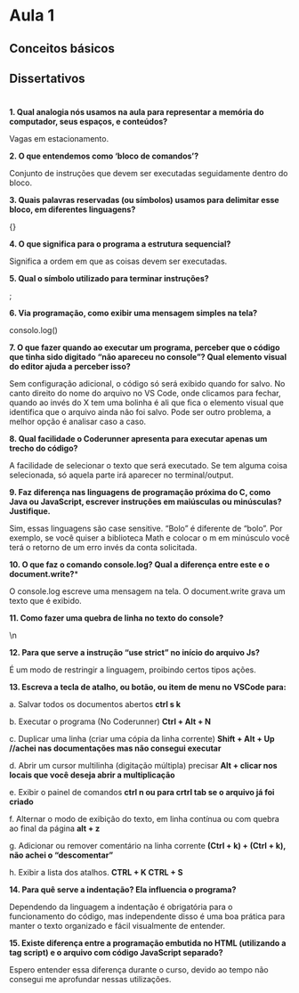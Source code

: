 # Aula 1

## Conceitos básicos
## Dissertativos
#

**1.	Qual analogia nós usamos na aula para representar a memória do computador, seus espaços, e conteúdos?**

Vagas em estacionamento. 

**2.	O que entendemos como ‘bloco de comandos’?**

Conjunto de instruções que devem ser executadas seguidamente dentro do bloco.

**3.	Quais palavras reservadas (ou símbolos) usamos para delimitar esse bloco, em diferentes linguagens?**

{}

**4.	O que significa para o programa a estrutura sequencial?**

Significa a ordem em que as coisas devem ser executadas. 

**5.	Qual o símbolo utilizado para terminar instruções?**

;

**6.	Via programação, como exibir uma mensagem simples na tela?**

consolo.log()

**7.	O que fazer quando ao executar um programa, perceber que o código que tinha sido digitado “não apareceu no console”? Qual elemento visual do editor ajuda a perceber isso?**

Sem configuração adicional, o código só será exibido quando for salvo. No canto direito do nome do arquivo no VS Code, onde clicamos para fechar, quando ao invés do X tem uma bolinha é ali que fica o elemento visual que identifica que o arquivo ainda não foi salvo. 
Pode ser outro problema, a melhor opção é analisar caso a caso. 

**8.	Qual facilidade o Coderunner apresenta para executar apenas um trecho do código?**

A facilidade de selecionar o texto que será executado. Se tem alguma coisa selecionada, só aquela parte irá aparecer no terminal/output. 

**9.	Faz diferença nas linguagens de programação próxima do C, como Java ou JavaScript, escrever instruções em maiúsculas ou minúsculas? Justifique.**

Sim, essas linguagens são case sensitive. “Bolo” é diferente de “bolo”. Por exemplo, se você quiser a biblioteca Math e colocar o m em minúsculo você terá o retorno de um erro invés da conta solicitada.  

**10.	O que faz o comando console.log? Qual a diferença entre este e o document.write?***

O console.log escreve uma mensagem na tela. O document.write grava um texto que é exibido.

**11.	Como fazer uma quebra de linha no texto do console?**

\n

**12.	Para que serve a instrução “use strict” no início do arquivo Js?**

É um modo de restringir a linguagem, proibindo certos tipos ações. 


**13.	Escreva a tecla de atalho, ou botão, ou item de menu no VSCode para:**

a.	Salvar todos os documentos abertos **ctrl s k**

b.	Executar o programa (No Coderunner) **Ctrl + Alt + N**

c.	Duplicar uma linha (criar uma cópia da linha corrente) **Shift + Alt + Up //achei nas documentações mas não consegui executar**

d.	Abrir um cursor multilinha (digitação múltipla) precisar **Alt + clicar nos locais que você deseja abrir a multiplicação** 

e.	Exibir o painel de comandos **ctrl n ou para crtrl tab se o arquivo já foi criado**

f.	Alternar o modo de exibição do texto, em linha contínua ou com quebra ao final da página **alt + z**

g.	Adicionar ou remover comentário na linha corrente **(Ctrl + k) + (Ctrl + k), não achei o “descomentar”**

h.	Exibir a lista dos atalhos. **CTRL + K CTRL + S**

**14.	Para quê serve a indentação? Ela influencia o programa?**

Dependendo da linguagem a indentação é obrigatória para o funcionamento do código, mas independente disso é uma boa prática para manter o texto organizado e fácil visualmente de entender. 

**15.	Existe diferença entre a programação embutida no HTML (utilizando a tag script) e o arquivo com código JavaScript separado?**

Espero entender essa diferença durante o curso, devido ao tempo não consegui me aprofundar nessas utilizações. 
 
